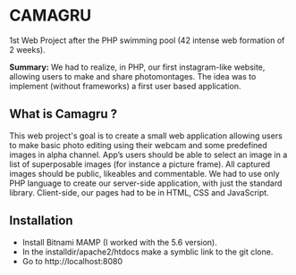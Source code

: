 # CAMAGRU

1st Web Project after the PHP swimming pool (42 intense web formation of 2 weeks).

<b>Summary:</b> We had to realize, in PHP, our first instagram-like website, allowing users to make and share photomontages. The idea was to implement (without frameworks) a first user based application.

## What is Camagru ?

This web project's goal is to create a small web application allowing users to make basic photo editing using their webcam and some predefined images in alpha channel. App’s users should be able to select an image in a list of superposable images (for instance a picture frame). All captured images should be public, likeables and commentable.
We had to use only PHP language to create our server-side application, with just the standard library. Client-side, our pages had to be in HTML, CSS and JavaScript.

## Installation

<ul>
  <li>Install Bitnami MAMP (I worked with the 5.6 version).</li>
  <li>In the installdir/apache2/htdocs make a symblic link to the git clone.</li>
  <li>Go to http://localhost:8080</li>
</ul>
